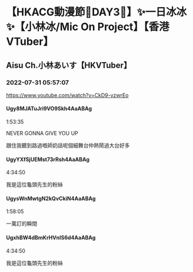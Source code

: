 # 【HKACG動漫節🧊DAY3🧊】✨一日冰冰✨【小林冰/Mic On Project】【香港VTuber】

## Aisu Ch.小林あいす【HKVTuber】

### 2022-07-31 05:57:07

https://www.youtube.com/watch?v=CkD9-vzwrEo

#### Ugy8MJATuJri9VO9Skh4AaABAg

1:53:35

NEVER GONNA GIVE YOU UP

跟住我聽到路過嘅師奶話呢個細舞台仲熱鬧過大台好多



#### UgyYXfSjUEMst73rRsh4AaABAg

4:34:50 

我是這位龜頭先生的粉絲



#### UgysWnMwtgN2kQvCkiN4AaABAg

1:58:05

一萬訂的瞬間



#### UgxhBW4dBmKrHVnIS6d4AaABAg

4:34:50 

我是這位龜頭先生的粉絲

